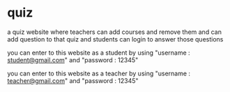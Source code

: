 # quiz
a quiz website where teachers can add courses and remove them and can add question to that quiz and students can login to answer those questions

you can enter to this website as a student by using "username : student@gmail.com" and "password : 12345"

you can enter to this website as a teacher by using "username : teacher@gmail.com" and "password : 12345"
